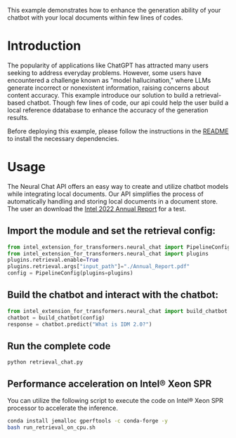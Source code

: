 This example demonstrates how to enhance the generation ability of your chatbot with your local documents within few lines of codes.

# Introduction
The popularity of applications like ChatGPT has attracted many users seeking to address everyday problems. However, some users have encountered a challenge known as "model hallucination," where LLMs generate incorrect or nonexistent information, raising concerns about content accuracy. This example introduce our solution to build a retrieval-based chatbot. Though few lines of code, our api could help the user build a local reference ddatabase to enhance the accuracy of the generation results.

Before deploying this example, please follow the instructions in the [README](../../README.md) to install the necessary dependencies.

# Usage
The Neural Chat API offers an easy way to create and utilize chatbot models while integrating local documents. Our API simplifies the process of automatically handling and storing local documents in a document store. The user an download the [Intel 2022 Annual Report](https://d1io3yog0oux5.cloudfront.net/_897efe2d574a132883f198f2b119aa39/intel/db/888/8941/file/412439%281%29_12_Intel_AR_WR.pdf) for a test.

## Import the module and set the retrieval config:

```python
from intel_extension_for_transformers.neural_chat import PipelineConfig
from intel_extension_for_transformers.neural_chat import plugins
plugins.retrieval.enable=True
plugins.retrieval.args["input_path"]="./Annual_Report.pdf"
config = PipelineConfig(plugins=plugins)
```

## Build the chatbot and interact with the chatbot:

```python
from intel_extension_for_transformers.neural_chat import build_chatbot
chatbot = build_chatbot(config)
response = chatbot.predict("What is IDM 2.0?")
```

## Run the complete code
```shell
python retrieval_chat.py
```

## Performance acceleration on Intel® Xeon SPR
You can utilize the following script to execute the code on Intel® Xeon SPR processor to accelerate the inference.
```bash
conda install jemalloc gperftools -c conda-forge -y
bash run_retrieval_on_cpu.sh
```
